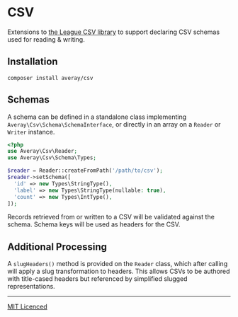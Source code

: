 # CSV

Extensions to [the League CSV library](https://csv.thephpleague.com) to support declaring CSV schemas used for reading & writing.

## Installation

```
composer install averay/csv
```

## Schemas

A schema can be defined in a standalone class implementing `Averay\Csv\Schema\SchemaInterface`, or directly in an array on a `Reader` or `Writer` instance.

```php
<?php
use Averay\Csv\Reader;
use Averay\Csv\Schema\Types;

$reader = Reader::createFromPath('/path/to/csv');
$reader->setSchema([
  'id' => new Types\StringType(),
  'label' => new Types\StringType(nullable: true),
  'count' => new Types\IntType(),
]);
```

Records retrieved from or written to a CSV will be validated against the schema. Schema keys will be used as headers for the CSV.

## Additional Processing

A `slugHeaders()` method is provided on the `Reader` class, which after calling will apply a slug transformation to headers. This allows CSVs to be authored with title-cased headers but referenced by simplified slugged representations.

---

[MIT Licenced](./LICENSE)
